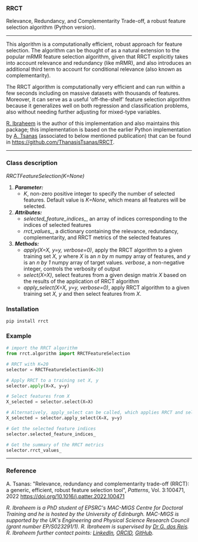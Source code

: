 ### RRCT
Relevance, Redundancy, and Complementarity Trade-off, a robust feature selection algorithm (Python version).

****************************************
This algorithm is a computationally efficient, robust approach for feature selection. The algorithm can be thought of as a natural extension to the popular mRMR feature selection algorithm, given that RRCT explicitly takes into account relevance and redundancy (like mRMR), and also introduces an additional third term to account for conditional relevance (also known as complementarity).

The RRCT algorithm is computationally very efficient and can run within a few seconds including on massive datasets with thousands of features. Moreover, it can serve as a useful 'off-the-shelf' feature selection algorithm because it generalizes well on both regression and classification problems, also without needing further adjusting for mixed-type variables.

[R. Ibraheem](https://www.linkedin.com/in/rasheed-oyewole-ibraheem-768955246/) is the author of this implementation and also maintains this package; this implementation is based on the earlier Python implementation by [A. Tsanas](https://www.ed.ac.uk/profile/thanasis-tsanas) (associated to below mentioned publication) that can be found in https://github.com/ThanasisTsanas/RRCT.
****************************************


### Class description 
*RRCTFeatureSelection(K=None)*

1. ***Parameter:*** 
    - *K*, non-zero positive integer to specify the number of selected features. Default value is *K=None*, which means all features will be selected.
2. ***Attributes:*** 
    - *selected_feature_indices_*, an array of indices corresponding to the indices of selected features
    - *rrct_values_*, a dictionary containing the relevance, redundancy, complementarity, and RRCT metrics of the selected features
3. ***Methods:***
    - *apply(X=X, y=y, verbose=0)*, apply the RRCT algorithm to a given training set *X, y* where *X* is an *n by m* numpy array of features, and *y* is an *n by 1* numpy array of   target values. *verbose*, a non-negative integer, controls  the verbosity of output
    - *select(X=X)*,  select features from a given design matrix *X* based on the results of the application of RRCT algorithm
    - *apply_select(X=X, y=y, verbose=0)*, apply RRCT algorithm to a given training set *X, y* and then select features from *X*.

### Installation
```
pip install rrct
```

### Example
```python
# import the RRCT algorithm
from rrct.algorithm import RRCTFeatureSelection

# RRCT with K=20
selector = RRCTFeatureSelection(K=20)

# Apply RRCT to a training set X, y
selector.apply(X=X, y=y)

# Select features from X
X_selected = selector.select(X=X)

# Alternatively, apply_select can be called, which applies RRCT and select features from  X
X_selected = selector.apply_select(X=X, y=y)

# Get the selected feature indices
selector.selected_feature_indices_

# Get the summary of the RRCT metrics 
selector.rrct_values_
```
****************************************

### Reference
A. Tsanas: "Relevance, redundancy and complementarity trade-off (RRCT): a generic, efficient, robust feature selection tool", _Patterns_, Vol. 3:100471, 2022
https://doi.org/10.1016/j.patter.2022.100471

*R. Ibraheem is a PhD student of EPSRC's MAC-MIGS Centre for Doctoral Training and he is hosted by the University of Edinburgh. MAC-MIGS is supported by the UK's Engineering and Physical Science Research Council (grant number EP/S023291/1). R. Ibraheem is supervised by [Dr G. dos Reis](https://www.maths.ed.ac.uk/~gdosrei/). R. Ibraheem further contact points: [LinkedIn](https://www.linkedin.com/in/rasheed-oyewole-ibraheem-768955246/), [ORCID](https://orcid.org/0000-0003-4862-5811), [GitHub](https://github.com/Rasheed19).*